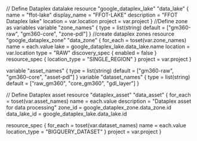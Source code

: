 // Define Dataplex datalake
resource "google_dataplex_lake" "data_lake" {
  name        = "ffot-lake"
  display_name = "FFOT-LAKE"
  description = "FFOT Dataplex lake"
  location = var.location
  project = var.project
}
//Define zone as variables
variable "zone_names" {
  type    = list(string)
  default = ["gm360-raw", "gm360-core", "zone-pdl"]
}
//create dataplex zones
resource "google_dataplex_zone" "data_zone" {
  for_each = toset(var.zone_names)
  name = each.value
  lake   = google_dataplex_lake.data_lake.name
  location = var.location
  type = "RAW"
  discovery_spec {
    enabled = false
  }
  resource_spec {
    location_type = "SINGLE_REGION"
  }
  project = var.project
}

variable "asset_names" {
  type    = list(string)
  default = ["gm360-raw", "gm360-core", "asset-pdl"]
}
variable "dataset_names" {
  type    = list(string)
  default = ["raw_gm360", "core_gm360", "gdl_layer"]
}

// Define Dataplex asset
resource "dataplex_asset" "data_asset" {
  for_each = toset(var.asset_names)
  name     = each.value
  description = "Dataplex asset for data processing"
  zone_id     = google_dataplex_zone.data_zone.id
  data_lake_id = google_dataplex_lake.data_lake.id
  
  resource_spec {
    for_each = toset(var.dataset_names)
    name = each.value
    location_type = "BIGQUERY_DATASET"
  }
  project = var.project
}
